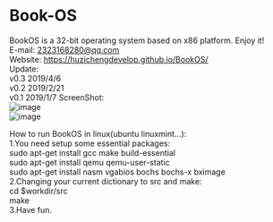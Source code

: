 # Book-OS
BookOS is a 32-bit operating system based on x86 platform. 
Enjoy it!  
E-mail: 2323168280@qq.com  
Website: https://huzichengdevelop.github.io/BookOS/  
Update:  
    v0.3 2019/4/6  
    v0.2 2019/2/21  
    v0.1 2019/1/7
ScreenShot:  
![image](https://github.com/huzichengdevelop/Book-OS/blob/master/screenshoot/start.jpg)  
![image](https://github.com/huzichengdevelop/Book-OS/blob/master/screenshoot/desktop.jpg)  

How to run BookOS in linux(ubuntu linuxmint...):  
    1.You need setup some essential packages:  
    sudo apt-get install gcc make build-essential  
    sudo apt-get install qemu qemu-user-static  
    sudo apt-get install nasm vgabios bochs bochs-x bximage  
    2.Changing your current dictionary to src and make:  
	cd $workdir/src  
	make  
    3.Have fun.  

